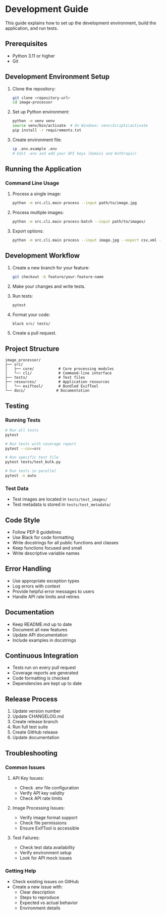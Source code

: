 # Development Guide

This guide explains how to set up the development environment, build the application, and run tests.

## Prerequisites

- Python 3.11 or higher
- Git

## Development Environment Setup

1. Clone the repository:
   ```bash
   git clone <repository-url>
   cd image-processor
   ```

2. Set up Python environment:
   ```bash
   python -m venv venv
   source venv/bin/activate  # On Windows: venv\Scripts\activate
   pip install -r requirements.txt
   ```

3. Create environment file:
   ```bash
   cp .env.example .env
   # Edit .env and add your API keys (Gemini and Anthropic)
   ```

## Running the Application

### Command Line Usage

1. Process a single image:
   ```bash
   python -m src.cli.main process --input path/to/image.jpg
   ```

2. Process multiple images:
   ```bash
   python -m src.cli.main process-batch --input path/to/images/
   ```

3. Export options:
   ```bash
   python -m src.cli.main process --input image.jpg --export csv,xml --output-dir ./output
   ```

## Development Workflow

1. Create a new branch for your feature:
   ```bash
   git checkout -b feature/your-feature-name
   ```

2. Make your changes and write tests.

3. Run tests:
   ```bash
   pytest
   ```

4. Format your code:
   ```bash
   black src/ tests/
   ```

5. Create a pull request.

## Project Structure

```
image_processor/
├── src/
│   ├── core/           # Core processing modules
│   └── cli/            # Command-line interface
├── tests/              # Test files
├── resources/          # Application resources
│   └── exiftool/       # Bundled ExifTool
└── docs/              # Documentation
```

## Testing

### Running Tests

```bash
# Run all tests
pytest

# Run tests with coverage report
pytest --cov=src

# Run specific test file
pytest tests/test_bulk.py

# Run tests in parallel
pytest -n auto
```

### Test Data

- Test images are located in `tests/test_images/`
- Test metadata is stored in `tests/test_metadata/`

## Code Style

- Follow PEP 8 guidelines
- Use Black for code formatting
- Write docstrings for all public functions and classes
- Keep functions focused and small
- Write descriptive variable names

## Error Handling

- Use appropriate exception types
- Log errors with context
- Provide helpful error messages to users
- Handle API rate limits and retries

## Documentation

- Keep README.md up to date
- Document all new features
- Update API documentation
- Include examples in docstrings

## Continuous Integration

- Tests run on every pull request
- Coverage reports are generated
- Code formatting is checked
- Dependencies are kept up to date

## Release Process

1. Update version number
2. Update CHANGELOG.md
3. Create release branch
4. Run full test suite
5. Create GitHub release
6. Update documentation

## Troubleshooting

### Common Issues

1. API Key Issues:
   - Check .env file configuration
   - Verify API key validity
   - Check API rate limits

2. Image Processing Issues:
   - Verify image format support
   - Check file permissions
   - Ensure ExifTool is accessible

3. Test Failures:
   - Check test data availability
   - Verify environment setup
   - Look for API mock issues

### Getting Help

- Check existing issues on GitHub
- Create a new issue with:
  - Clear description
  - Steps to reproduce
  - Expected vs actual behavior
  - Environment details 